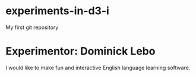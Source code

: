 # experiments-in-d3-i
My first git repository 
<head>
<title>Experiments in D3</title>
</head>
<h1>Experimentor: Dominick Lebo</h1>
<p>I would like to make fun and interactive English language learning software.</p>
